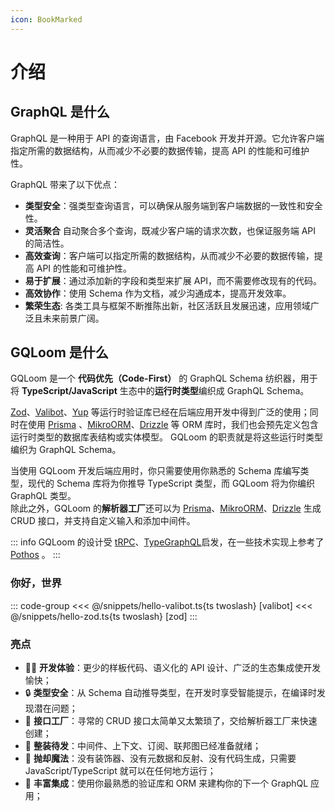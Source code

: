```yaml
---
icon: BookMarked
---
```

# 介绍

## GraphQL 是什么

GraphQL 是一种用于 API 的查询语言，由 Facebook 开发并开源。它允许客户端指定所需的数据结构，从而减少不必要的数据传输，提高 API 的性能和可维护性。

GraphQL 带来了以下优点：

- **类型安全**：强类型查询语言，可以确保从服务端到客户端数据的一致性和安全性。
- **灵活聚合** 自动聚合多个查询，既减少客户端的请求次数，也保证服务端 API 的简洁性。
- **高效查询**：客户端可以指定所需的数据结构，从而减少不必要的数据传输，提高 API 的性能和可维护性。
- **易于扩展**：通过添加新的字段和类型来扩展 API，而不需要修改现有的代码。
- **高效协作**：使用 Schema 作为文档，减少沟通成本，提高开发效率。
- **繁荣生态**: 各类工具与框架不断推陈出新，社区活跃且发展迅速，应用领域广泛且未来前景广阔。

## GQLoom 是什么

GQLoom 是一个 **代码优先（Code-First）** 的 GraphQL Schema 纺织器，用于将 **TypeScript/JavaScript** 生态中的**运行时类型**编织成 GraphQL Schema。

[Zod](https://zod.dev/)、[Valibot](https://valibot.dev/)、[Yup](https://github.com/jquense/yup) 等运行时验证库已经在后端应用开发中得到广泛的使用；同时在使用 [Prisma](https://www.prisma.io/) 、[MikroORM](https://mikro-orm.io/)、[Drizzle](https://orm.drizzle.team/) 等 ORM 库时，我们也会预先定义包含运行时类型的数据库表结构或实体模型。
GQLoom 的职责就是将这些运行时类型编织为 GraphQL Schema。

当使用 GQLoom 开发后端应用时，你只需要使用你熟悉的 Schema 库编写类型，现代的 Schema 库将为你推导 TypeScript 类型，而 GQLoom 将为你编织 GraphQL 类型。  
除此之外，GQLoom 的**解析器工厂**还可以为 [Prisma](./schema/prisma.mdx#解析器工厂)、[MikroORM](./schema/mikro-orm.mdx#解析器工厂)、[Drizzle](./schema/drizzle.mdx#解析器工厂) 生成 CRUD 接口，并支持自定义输入和添加中间件。

::: info
GQLoom 的设计受 [tRPC](https://trpc.io/)、[TypeGraphQL](https://typegraphql.com/)启发，在一些技术实现上参考了 [Pothos](https://pothos-graphql.dev/) 。
:::

### 你好，世界

::: code-group
<<< @/snippets/hello-valibot.ts{ts twoslash} [valibot]
<<< @/snippets/hello-zod.ts{ts twoslash} [zod]
:::

### 亮点

- 🧑‍💻 **开发体验**：更少的样板代码、语义化的 API 设计、广泛的生态集成使开发愉快；
- 🔒 **类型安全**：从 Schema 自动推导类型，在开发时享受智能提示，在编译时发现潜在问题；
- 🎯 **接口工厂**：寻常的 CRUD 接口太简单又太繁琐了，交给解析器工厂来快速创建；
- 🔋 **整装待发**：中间件、上下文、订阅、联邦图已经准备就绪；
- 🔮 **抛却魔法**：没有装饰器、没有元数据和反射、没有代码生成，只需要 JavaScript/TypeScript 就可以在任何地方运行；
- 🧩 **丰富集成**：使用你最熟悉的验证库和 ORM 来建构你的下一个 GraphQL 应用；